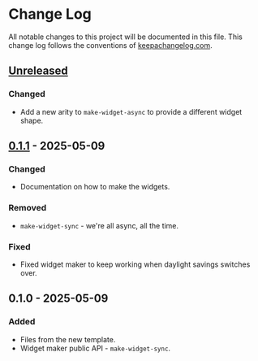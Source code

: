 # Change Log
All notable changes to this project will be documented in this file. This change log follows the conventions of [keepachangelog.com](http://keepachangelog.com/).

## [Unreleased]
### Changed
- Add a new arity to `make-widget-async` to provide a different widget shape.

## [0.1.1] - 2025-05-09
### Changed
- Documentation on how to make the widgets.

### Removed
- `make-widget-sync` - we're all async, all the time.

### Fixed
- Fixed widget maker to keep working when daylight savings switches over.

## 0.1.0 - 2025-05-09
### Added
- Files from the new template.
- Widget maker public API - `make-widget-sync`.

[Unreleased]: https://sourcehost.site/your-name/yap/compare/0.1.1...HEAD
[0.1.1]: https://sourcehost.site/your-name/yap/compare/0.1.0...0.1.1
